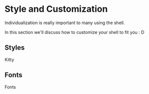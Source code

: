 # Style and Customization

Individualization is really important to many using the shell.

In this section we'll discuss how to customize your shell to fit you : D

## Styles

Kitty

## Fonts

Fonts
